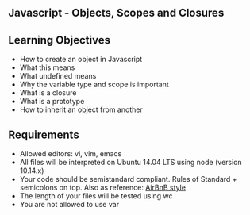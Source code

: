 ## Javascript - Objects, Scopes and Closures

## Learning Objectives

- How to create an object in Javascript
- What this means
- What undefined means
- Why the variable type and scope is important
- What is a closure
- What is a prototype
- How to inherit an object from another

## Requirements 

- Allowed editors: vi, vim, emacs
- All files will be interpreted on Ubuntu 14.04 LTS using node (version 10.14.x)
- Your code should be semistandard compliant. Rules of Standard + semicolons on top. Also as reference: [AirBnB style](https://github.com/airbnb/javascript)
- The length of your files will be tested using wc
- You are not allowed to use var
